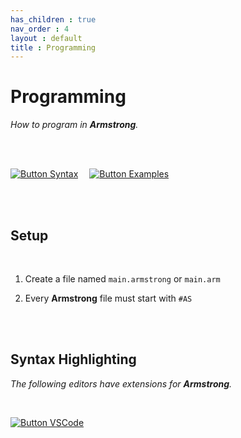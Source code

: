 ```yaml
---
has_children : true
nav_order : 4
layout : default
title : Programming
---
```


# Programming

*How to program in **Armstrong**.*

<br>
<br>

[![Button Syntax]][Syntax]   
[![Button Examples]][Examples] 

<br>
<br>

## Setup

<br>

1.  Create a file named `main.armstrong` or `main.arm`

2.  Every **Armstrong** file must start with `#AS`

<br>
<br>

## Syntax Highlighting

*The following editors have extensions for **Armstrong**.*

<br>

[![Button VSCode]][Extension VSCode]

<br>


<!----------------------------------------------------------------------------->

[Extension VSCode]: https://marketplace.visualstudio.com/items?itemName=sam-astro.armstrong
[Examples]: https://github.com/sam-astro/Astro8-Computer/tree/main/example_armstrong_programs

[Syntax]: Armstrong/README


<!---------------------------------[ Buttons ]--------------------------------->

[Button Examples]: https://img.shields.io/badge/Examples-00979D?style=for-the-badge&logoColor=white&logo=AppleArcade
[Button Syntax]: https://img.shields.io/badge/Syntax-CB2E6D?style=for-the-badge&logoColor=white&logo=AzureFunctions
[Button VSCode]: https://img.shields.io/badge/VSCode-007ACC?style=for-the-badge&logoColor=white&logo=VisualStudioCode
